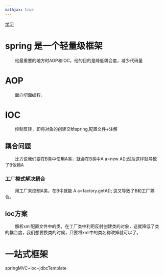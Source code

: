 ```yaml
---
mathjax: true
---
```


[学习](https://www.bilibili.com/video/BV1Sb411s7vP?p=59)

# spring 是一个轻量级框架
&emsp;&emsp; 他最重要的地方时AOP和IOC，他的目的是降低耦合度，减少代码量

# AOP
&emsp;&emsp; 面向切面编程，

# IOC
&emsp;&emsp; 控制反转，即将对象的创建交给spring,配置文件+注解
## 耦合问题
&emsp;&emsp; 比方说我们要在B类中使用A类，就会在B类中A a=new A();然后这样就导致了B依赖A
### 工厂模式解决耦合
&emsp;&emsp; 用工厂来控制A类，在B中就能 A a=factory.getA(); 这又导致了B和工厂耦合。
## ioc方案
&emsp;&emsp; 解析xml配置文件中的类，在工厂类中利用反射创建类的对象，这就降低了类的耦合度，我们想要换类的时候，只要将xml中的类名称改掉就可以了。


# 一站式框架
springMVC+ioc+jdbcTemplate



